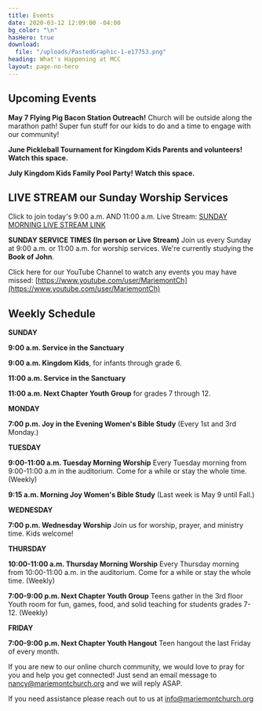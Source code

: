 ```yaml
---
title: Events
date: 2020-03-12 12:09:00 -04:00
bg_color: "\n"
hasHero: true
download:
  file: "/uploads/PastedGraphic-1-e17753.png"
heading: What's Happening at MCC
layout: page-no-hero
---
```


## Upcoming Events

**May 7 Flying Pig Bacon Station Outreach!** 
Church will be outside along the marathon path!  Super fun stuff for our kids to do and a time to engage with our community!

**June Pickleball Tournament for Kingdom Kids Parents and volunteers! Watch this space.**

**July Kingdom Kids Family Pool Party! Watch this space.**


## LIVE STREAM our Sunday Worship Services

Click to join today's 9:00 a.m. AND 11:00 a.m. Live Stream: [SUNDAY MORNING LIVE STREAM LINK](https://www.youtube.com/@MariemontChurch)

**SUNDAY SERVICE TIMES (In person or Live Stream)**
Join us every Sunday at 9:00 a.m. or 11:00 a.m. for worship services. We're currently studying the **Book of John**.


Click here for our YouTube Channel to watch any events you may have missed:
[https://www.youtube.com/user/MariemontCh](https://www.youtube.com/user/MariemontCh)

## Weekly Schedule

**SUNDAY**

**9:00 a.m. Service in the Sanctuary** 

**9:00 a.m. Kingdom Kids**, for infants through grade 6.  

**11:00 a.m. Service in the Sanctuary**

**11:00 a.m. Next Chapter Youth Group** for grades 7 through 12. 

**MONDAY**

**7:00 p.m. Joy in the Evening Women's Bible Study** (Every 1st and 3rd Monday.)

**TUESDAY**

**9:00-11:00 a.m. Tuesday Morning Worship**
Every Tuesday morning from 9:00-11:00 a.m in the auditorium. Come for a while or stay the whole time. (Weekly)

**9:15 a.m. Morning Joy Women's Bible Study** 
(Last week is May 9 until Fall.)

**WEDNESDAY** 

**7:00 p.m. Wednesday Worship**
Join us for worship, prayer, and ministry time. Kids welcome!

**THURSDAY** 

**10:00-11:00 a.m. Thursday Morning Worship**
Every Thursday morning from 10:00-11:00 a.m. in the auditorium. Come for a while or stay the whole time. (Weekly)

**7:00-9:00 p.m. Next Chapter Youth Group**
Teens gather in the 3rd floor Youth room for fun, games, food, and solid teaching for students grades 7-12. (Weekly)

**FRIDAY** 

**7:00-9:00 p.m. Next Chapter Youth Hangout**
Teen hangout the last Friday of every month.



If you are new to our online church community, we would love to pray for you and help you get connected! Just send an email message to [nancy@mariemontchurch.org](http://nancy@mariemontchurch.org) and we will reply ASAP.

If you need assistance please reach out to us at [info@mariemontchurch.org](http://info@mariemontchurch.org)



